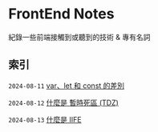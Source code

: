 # FrontEnd Notes

紀錄一些前端接觸到或聽到的技術 & 專有名詞

## 索引

`2024-08-11` [var、let 和 const 的差別](https://github.com/Charmying/FrontEnd-Notes/issues/1)

`2024-08-12` [什麼是 暫時死區 (TDZ)](https://github.com/Charmying/FrontEnd-Notes/issues/2)

`2024-08-13` [什麼是 IIFE](https://github.com/Charmying/FrontEnd-Notes/issues/3)
